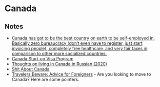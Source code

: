 # Canada

## Notes

* [Canada has got to be the best country on earth to be self-employed in. Basically zero bureaucracy \(don’t even have to register, just start invoicing people\), completely free healthcare, and very fair taxes in comparison to other more socialized countries.](https://twitter.com/adamwathan/status/1276299742276915200)
* [Canada Start-up Visa Program](https://www.canada.ca/en/immigration-refugees-citizenship/services/immigrate-canada/start-visa.html)
* [Thoughts on living in Canada in Russian \(2020\)](https://twitter.com/Av2k/status/1276626618685980674)
* [Shit About Canada](https://shitaboutcanada.com/)
* [Travelers Beware: Advice for Foreigners](https://shitaboutcanada.com/canada-sucks-a-regional-breakdown/) - Are you looking to move to Canada? Here are some pointers.

